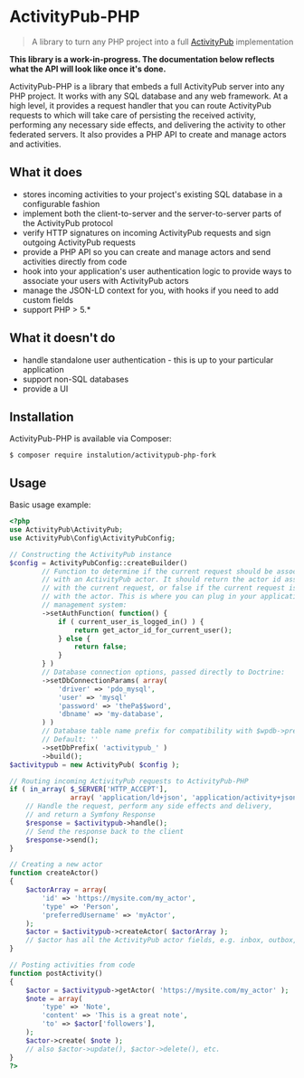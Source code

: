# ActivityPub-PHP
> A library to turn any PHP project into a full [ActivityPub](https://activitypub.rocks) implementation

**This library is a work-in-progress. The documentation below reflects what the API will look like once it's done.**

ActivityPub-PHP is a library that embeds a full ActivityPub server into any PHP project. It works with any SQL database and any web framework. At a high level, it provides a request handler that you can route ActivityPub requests to which will take care of persisting the received activity, performing any necessary side effects, and delivering the activity to other federated servers. It also provides a PHP API to create and manage actors and activities.

## What it does
- stores incoming activities to your project's existing SQL database in a configurable fashion
- implement both the client-to-server and the server-to-server parts of the ActivityPub protocol
- verify HTTP signatures on incoming ActivityPub requests and sign outgoing ActivityPub requests
- provide a PHP API so you can create and manage actors and send activities directly from code
- hook into your application's user authentication logic to provide ways to associate your users with ActivityPub actors
- manage the JSON-LD context for you, with hooks if you need to add custom fields
- support PHP > 5.*

## What it doesn't do
- handle standalone user authentication - this is up to your particular application
- support non-SQL databases
- provide a UI

## Installation
ActivityPub-PHP is available via Composer:

    $ composer require instalution/activitypub-php-fork

## Usage
Basic usage example:

``` php
<?php
use ActivityPub\ActivityPub;
use ActivityPub\Config\ActivityPubConfig;

// Constructing the ActivityPub instance
$config = ActivityPubConfig::createBuilder()
        // Function to determine if the current request should be associated
        // with an ActivityPub actor. It should return the actor id associated
        // with the current request, or false if the current request is not associated
        // with the actor. This is where you can plug in your application's user
        // management system:
        ->setAuthFunction( function() {
            if ( current_user_is_logged_in() ) {
                return get_actor_id_for_current_user();
            } else {
                return false;
            }
        } )
        // Database connection options, passed directly to Doctrine:
        ->setDbConnectionParams( array(
            'driver' => 'pdo_mysql',
            'user' => 'mysql'
            'password' => 'thePa$$word',
            'dbname' => 'my-database',
        ) )
        // Database table name prefix for compatibility with $wpdb->prefix, etc.:
        // Default: ''
        ->setDbPrefix( 'activitypub_' )
        ->build();
$activitypub = new ActivityPub( $config );

// Routing incoming ActivityPub requests to ActivityPub-PHP
if ( in_array( $_SERVER['HTTP_ACCEPT'],
               array( 'application/ld+json', 'application/activity+json' ) ) ) {
    // Handle the request, perform any side effects and delivery,
    // and return a Symfony Response
    $response = $activitypub->handle();
    // Send the response back to the client
    $response->send();
}

// Creating a new actor
function createActor()
{
    $actorArray = array(
        'id' => 'https://mysite.com/my_actor',
        'type' => 'Person',
        'preferredUsername' => 'myActor',
    );
    $actor = $activitypub->createActor( $actorArray );
    // $actor has all the ActivityPub actor fields, e.g. inbox, outbox, followers, etc.
}

// Posting activities from code
function postActivity()
{
    $actor = $activitypub->getActor( 'https://mysite.com/my_actor' );
    $note = array(
        'type' => 'Note',
        'content' => 'This is a great note',
        'to' => $actor['followers'],
    );
    $actor->create( $note );
    // also $actor->update(), $actor->delete(), etc.
}
?>

```
